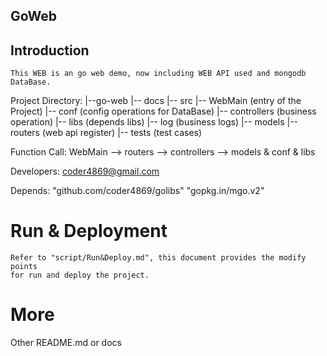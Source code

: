 ## GoWeb

## Introduction
	This WEB is an go web demo, now including WEB API used and mongodb DataBase.
	
Project Directory:
	|--go-web
		|--	docs
		|--	src
			|-- WebMain (entry of the Project)
			|-- conf (config operations for DataBase)
			|-- controllers (business operation)
			|-- libs (depends libs)
			|-- log (business logs)
			|-- models
			|-- routers (web api register)
		|-- tests (test cases)	
		
Function Call:
	WebMain --> routers --> controllers --> models & conf & libs
	
Developers:
	coder4869@gmail.com
	
Depends:
	"github.com/coder4869/golibs"
	"gopkg.in/mgo.v2"

	
# Run & Deployment
	Refer to "script/Run&Deploy.md", this document provides the modify points 
	for run and deploy the project. 
	
	
# More
 Other README.md or docs

 
